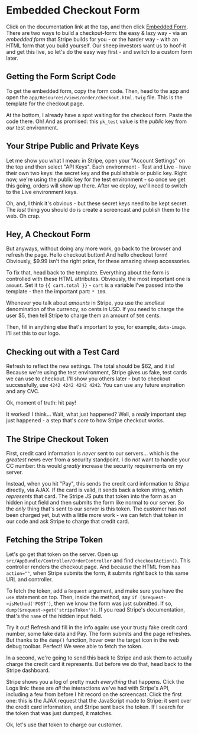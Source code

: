 # Embedded Checkout Form

Click on the documentation link at the top, and then click [Embedded Form](https://stripe.com/docs/checkout/tutorial).
There are two ways to build a checkout-form: the easy & lazy way - via an *embedded form*
that Stripe builds for you - or the harder way - with an HTML form that you build
yourself. Our sheep investors want us to hoof-it and get this live, so let's do
the easy way first - and switch to a custom form later.

## Getting the Form Script Code

To get the embedded form, copy the form code. Then, head to the app and open the
`app/Resources/views/order/checkout.html.twig` file. This is the template for the
checkout page.

At the bottom, I already have a spot waiting for the checkout form. Paste the code
there. Oh! And as promised: this `pk_test` value is the *public* key from *our* test
environment.

## Your Stripe Public and Private Keys

Let me show you what I mean: in Stripe, open your "Account Settings" on the top and
then select "API Keys". Each environment - Test and Live - have their own two keys:
the secret key and the publishable or public key. Right now, we're using the public
key for the test environment - so once we get this going, orders will show up there.
After we deploy, we'll need to switch to the Live environment keys.

Oh, and, I think it's obvious - but these secret keys need to be kept secret. The
*last* thing you should do is create a screencast and publish them to the web. Oh
crap.

## Hey, A Checkout Form

But anyways,  without doing any more work, go back to the browser and refresh the
page. Hello checkout button! And hello checkout form! Obviously, $9.99 isn't the
right price, for these amazing sheep accessories.

To fix that, head back to the template. Everything about the form is controlled with
these HTML attributes. Obviously, the most important one is `amount`. Set it to
`{{ cart.total }}` - `cart` is a variable I've passed into the template - then
the important part: `* 100`. 

Whenever you talk about *amounts* in Stripe, you use the *smallest* denomination
of the currency, so cents in USD. If you need to charge the user $5, then tell Stripe
to charge them an amount of `500` cents.

Then, fill in anything else that's important to you, for example, `data-image`. I'll
set this to our logo.

## Checking out with a Test Card

Refresh to reflect the new settings. The total should be $62, and it is! Because
we're using the test environment, Stripe gives us fake, test cards we can use to
checkout. I'll show you others later - but to checkout successfully, use
`4242 4242 4242 4242`. You can use any future expiration and any CVC.

Ok, moment of truth: hit pay!

It worked! I think... Wait, what just happened? Well, a *really* important step
just happened - a step that's *core* to how Stripe checkout works.

## The Stripe Checkout Token

First, credit card information is *never* sent to our servers... which is the *greatest*
news ever from a security standpoint. I do *not* want to handle your CC number:
this would *greatly* increase the security requirements on my server.

Instead, when you hit "Pay", this sends the credit card information to *Stripe* directly,
via AJAX. If the card is valid, it sends back a token string, which *represents*
that card. The Stripe JS puts that token into the form as an hidden input field and
then submits the form like normal to our server. So the *only* thing that's sent
to our server is this token. The customer has *not* been charged yet, but with a
little more work - we can fetch that token in our code and ask Stripe to charge that
credit card.

## Fetching the Stripe Token

Let's go get that token on the server. Open up `src/AppBundle/Controller/OrderController`
and find `checkoutAction()`. This controller renders the checkout page. And because
the HTML from has `action=""`, when Stripe submits the form, it submits *right* back
to this same URL and controller.

To fetch the token, add a `Request` argument, and make sure you have the `use` statement
on top. Then, inside the method, say `if ($request->isMethod('POST')`, then we know
the form was just submitted. If so, `dump($request->get('stripeToken'))`. If you
read Stripe's documentation, that's the `name` of the hidden input field.

Try it out! Refresh and fill in the info again: use your trusty fake credit card number,
some fake data and Pay. The form submits and the page refreshes. But thanks to the
`dump()` function, hover over the target icon in the web debug toolbar. Perfect! We
were able to fetch the token.

In a second, we're going to send this back to Stripe and ask them to actually charge
the credit card it represents. But before we do that, head back to the Stripe dashboard.

Stripe shows you a log of pretty much *everything* that happens. Click the Logs link:
these are *all* the interactions we've had with Stripe's API, including a few from
before I hit record on the screencast. Click the first one: this is the AJAX request
that the JavaScript made to Stripe: it sent over the credit card information, and
Stripe sent back the token. If I search for the token that was just dumped, it matches.

Ok, let's use that token to charge our customer.
